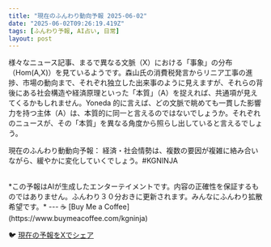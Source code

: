 ```yaml
---
title: "現在のふんわり動向予報 2025-06-02"
date: "2025-06-02T09:26:19.419Z"
tags: [ふんわり予報, AI占い, 日常]
layout: post
---
```



様々なニュース記事、まるで異なる文脈（X）における「事象」の分布（Hom(A,X)）を見ているようです。森山氏の消費税発言からリニア工事の進捗、市場の動向まで、それぞれ独立した出来事のように見えますが、それらの背後にある社会構造や経済原理といった「本質」（A）を捉えれば、共通項が見えてくるかもしれません。Yoneda 的に言えば、どの文脈で眺めても一貫した影響力を持つ主体（A）は、本質的に同一と言えるのではないでしょうか。それぞれのニュースが、その「本質」を異なる角度から照らし出していると言えるでしょう。


現在のふんわり動動向予報：
経済・社会情勢は、複数の要因が複雑に絡み合いながら、緩やかに変化していくでしょう。#KGNINJA

<br>
*この予報はAIが生成したエンターテイメントです。内容の正確性を保証するものではありません。ふんわり３０分おきに更新されます。みんなにふんわり拡散希望です。*
---
☕️ [Buy Me a Coffee](https://www.buymeacoffee.com/kgninja)

🐦 [現在の予報をXでシェア](https://twitter.com/intent/tweet?text=%E7%8F%BE%E5%9C%A8%E3%81%AE%E3%81%B5%E3%82%93%E3%82%8F%E3%82%8A%E4%BA%88%E5%A0%B1%3A%20%E3%80%8C%E6%A7%98%E3%80%85%E3%81%AA%E3%83%8B%E3%83%A5%E3%83%BC%E3%82%B9%E8%A8%98%E4%BA%8B%E3%80%81%E3%81%BE%E3%82%8B%E3%81%A7%E7%95%B0%E3%81%AA%E3%82%8B%E6%96%87%E8%84%88%EF%BC%88X%EF%BC%89%E3%81%AB%E3%81%8A%E3%81%91%E3%82%8B%E3%80%8C%E4%BA%8B%E8%B1%A1%E3%80%8D%E3%81%AE%E5%88%86%E5%B8%83%EF%BC%88Hom(A%2CX)%EF%BC%89%E3%82%92%E8%A6%8B%E3%81%A6%E3%81%84%E3%82%8B%E3%82%88%E3%81%86%E3%81%A7%E3%81%99%E3%80%82%E3%80%8D%23KGNINJA%20%E7%B6%9A%E3%81%8D%E3%81%AF%E3%83%96%E3%83%AD%E3%82%B0%E3%81%A7%EF%BC%81%F0%9F%91%87&url=https%3A%2F%2Fkg-ninja.github.io%2FFunwariyoso%2F)
